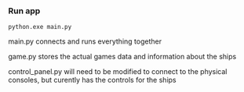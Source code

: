 ### Run app
`python.exe main.py`

main.py connects and runs everything together

game.py stores the actual games data and information about the ships

control_panel.py will need to be modified to connect to the physical consoles, but curently has the controls for the ships